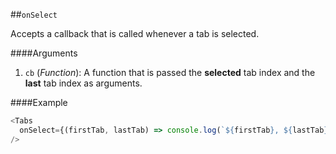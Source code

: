##`onSelect`

Accepts a callback that is called whenever a tab is selected.

####Arguments
1. `cb` (_Function_): A function that is passed the **selected** tab index and the **last** tab index as arguments.

####Example
```javascript
<Tabs 
  onSelect={(firstTab, lastTab) => console.log(`${firstTab}, ${lastTab}`)} 
/>
```